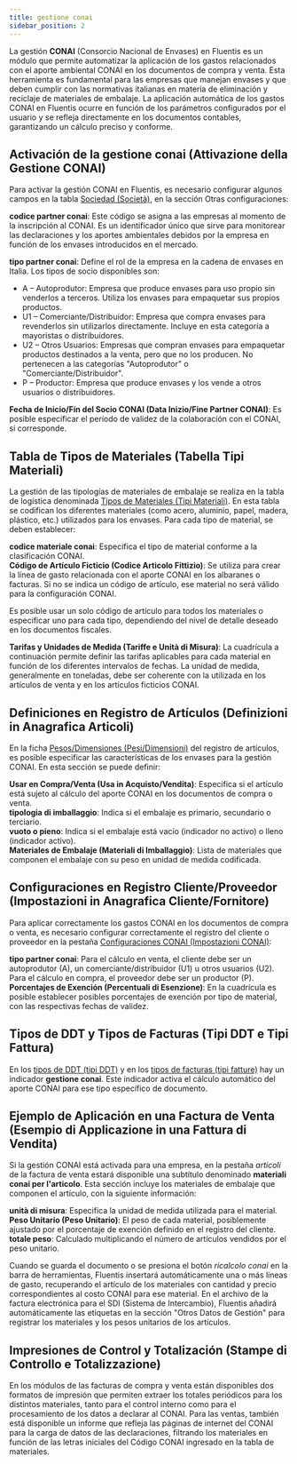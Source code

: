 ```yaml
---
title: gestione conai
sidebar_position: 2
---
```


La gestión **CONAI** (Consorcio Nacional de Envases) en Fluentis es un módulo que permite automatizar la aplicación de los gastos relacionados con el aporte ambiental CONAI en los documentos de compra y venta. Esta herramienta es fundamental para las empresas que manejan envases y que deben cumplir con las normativas italianas en materia de eliminación y reciclaje de materiales de embalaje. La aplicación automática de los gastos CONAI en Fluentis ocurre en función de los parámetros configurados por el usuario y se refleja directamente en los documentos contables, garantizando un cálculo preciso y conforme.

## Activación de la gestione conai (Attivazione della Gestione CONAI)

Para activar la gestión CONAI en Fluentis, es necesario configurar algunos campos en la tabla [Sociedad (Società)](/docs/configurations/tables/general-settings/company), en la sección Otras configuraciones:  

**codice partner conai**: Este código se asigna a las empresas al momento de la inscripción al CONAI. Es un identificador único que sirve para monitorear las declaraciones y los aportes ambientales debidos por la empresa en función de los envases introducidos en el mercado.  

**tipo partner conai**: Define el rol de la empresa en la cadena de envases en Italia. Los tipos de socio disponibles son:  
- A – Autoprodutor: Empresa que produce envases para uso propio sin venderlos a terceros. Utiliza los envases para empaquetar sus propios productos.  
- U1 – Comerciante/Distribuidor: Empresa que compra envases para revenderlos sin utilizarlos directamente. Incluye en esta categoría a mayoristas o distribuidores.  
- U2 – Otros Usuarios: Empresas que compran envases para empaquetar productos destinados a la venta, pero que no los producen. No pertenecen a las categorías "Autoprodutor" o "Comerciante/Distribuidor".  
- P – Productor: Empresa que produce envases y los vende a otros usuarios o distribuidores.  

**Fecha de Inicio/Fín del Socio CONAI (Data Inizio/Fine Partner CONAI)**: Es posible especificar el período de validez de la colaboración con el CONAI, si corresponde.

## Tabla de Tipos de Materiales (Tabella Tipi Materiali)

La gestión de las tipologías de materiales de embalaje se realiza en la tabla de logística denominada [Tipos de Materiales (Tipi Materiali)](/docs/configurations/tables/logistics/material-types). En esta tabla se codifican los diferentes materiales (como acero, aluminio, papel, madera, plástico, etc.) utilizados para los envases. Para cada tipo de material, se deben establecer:  

**codice materiale conai**: Especifica el tipo de material conforme a la clasificación CONAI.  
**Código de Artículo Ficticio (Codice Articolo Fittizio)**: Se utiliza para crear la línea de gasto relacionada con el aporte CONAI en los albaranes o facturas. Si no se indica un código de artículo, ese material no será válido para la configuración CONAI.

Es posible usar un solo código de artículo para todos los materiales o especificar uno para cada tipo, dependiendo del nivel de detalle deseado en los documentos fiscales.

**Tarifas y Unidades de Medida (Tariffe e Unità di Misura)**: La cuadrícula a continuación permite definir las tarifas aplicables para cada material en función de los diferentes intervalos de fechas. La unidad de medida, generalmente en toneladas, debe ser coherente con la utilizada en los artículos de venta y en los artículos ficticios CONAI.

## Definiciones en Registro de Artículos (Definizioni in Anagrafica Articoli)

En la ficha [Pesos/Dimensiones (Pesi/Dimensioni)](/docs/erp-home/registers/items/create-new-item) del registro de artículos, es posible especificar las características de los envases para la gestión CONAI. En esta sección se puede definir:  

**Usar en Compra/Venta (Usa in Acquisto/Vendita)**: Especifica si el artículo está sujeto al cálculo del aporte CONAI en los documentos de compra o venta.  
**tipologia di imballaggio**: Indica si el embalaje es primario, secundario o terciario.  
**vuoto o pieno**: Indica si el embalaje está vacío (indicador no activo) o lleno (indicador activo).  
**Materiales de Embalaje (Materiali di Imballaggio)**: Lista de materiales que componen el embalaje con su peso en unidad de medida codificada.  

## Configuraciones en Registro Cliente/Proveedor (Impostazioni in Anagrafica Cliente/Fornitore)

Para aplicar correctamente los gastos CONAI en los documentos de compra o venta, es necesario configurar correctamente el registro del cliente o proveedor en la pestaña [Configuraciones CONAI (Impostazioni CONAI)](/docs/erp-home/registers/contacts/create-new-contact/accounting-data/customer-vendors-data/conai):  

**tipo partner conai**: Para el cálculo en venta, el cliente debe ser un autoprodutor (A), un comerciante/distribuidor (U1) u otros usuarios (U2). Para el cálculo en compra, el proveedor debe ser un productor (P).  
**Porcentajes de Exención (Percentuali di Esenzione)**: En la cuadrícula es posible establecer posibles porcentajes de exención por tipo de material, con las respectivas fechas de validez.

## Tipos de DDT y Tipos de Facturas (Tipi DDT e Tipi Fattura)

En los [tipos de DDT (tipi DDT)](/docs/configurations/tables/sales/delivery-notes-type) y en los [tipos de facturas (tipi fatture)](/docs/configurations/tables/sales/invoices-type) hay un indicador **gestione conai**. Este indicador activa el cálculo automático del aporte CONAI para ese tipo específico de documento.

## Ejemplo de Aplicación en una Factura de Venta (Esempio di Applicazione in una Fattura di Vendita)

Si la gestión CONAI está activada para una empresa, en la pestaña *articoli* de la factura de venta estará disponible una subtítulo denominado **materiali conai per l'articolo**. Esta sección incluye los materiales de embalaje que componen el artículo, con la siguiente información:  

**unità di misura**: Especifica la unidad de medida utilizada para el material.  
**Peso Unitario (Peso Unitario)**: El peso de cada material, posiblemente ajustado por el porcentaje de exención definido en el registro del cliente.  
**totale peso**: Calculado multiplicando el número de artículos vendidos por el peso unitario.  

Cuando se guarda el documento o se presiona el botón *ricalcolo conai* en la barra de herramientas, Fluentis insertará automáticamente una o más líneas de gasto, recuperando el artículo de los materiales con cantidad y precio correspondientes al costo CONAI para ese material. En el archivo de la factura electrónica para el SDI (Sistema de Intercambio), Fluentis añadirá automáticamente las etiquetas en la sección "Otros Datos de Gestión" para registrar los materiales y los pesos unitarios de los artículos.

## Impresiones de Control y Totalización (Stampe di Controllo e Totalizzazione)

En los módulos de las facturas de compra y venta están disponibles dos formatos de impresión que permiten extraer los totales periódicos para los distintos materiales, tanto para el control interno como para el procesamiento de los datos a declarar al CONAI. Para las ventas, también está disponible un informe que refleja las páginas de internet del CONAI para la carga de datos de las declaraciones, filtrando los materiales en función de las letras iniciales del Código CONAI ingresado en la tabla de materiales.